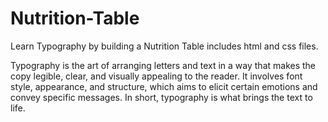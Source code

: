 # Nutrition-Table
Learn Typography by building a Nutrition Table
includes html and css files.

Typography is the art of arranging letters and text in a way that makes the copy legible, clear, and visually appealing to the reader. It involves font style, appearance, and structure, which aims to elicit certain emotions and convey specific messages. In short, typography is what brings the text to life.
